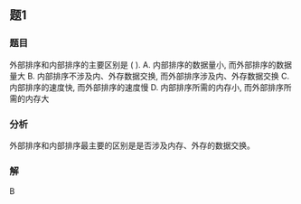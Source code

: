 ## 题1
### 题目
外部排序和内部排序的主要区别是 ( ).
A. 内部排序的数据量小, 而外部排序的数据量大
B. 内部排序不涉及内、外存数据交换, 而外部排序涉及内、外存数据交换
C. 内部排序的速度快, 而外部排序的速度慢
D. 内部排序所需的内存小, 而外部排序所需的内存大
### 分析
外部排序和内部排序最主要的区别是是否涉及内存、外存的数据交换。
### 解
B